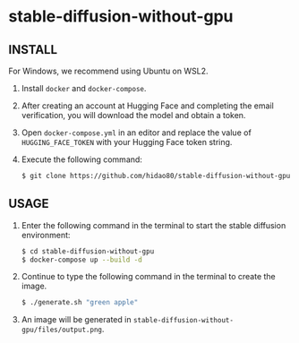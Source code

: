 # stable-diffusion-without-gpu

## INSTALL

For Windows, we recommend using Ubuntu on WSL2.

1. Install `docker` and `docker-compose`.
2. After creating an account at Hugging Face and completing the email verification, you will download the model and obtain a token.
3. Open `docker-compose.yml` in an editor and replace the value of `HUGGING_FACE_TOKEN` with your Hugging Face token string.
4. Execute the following command:  

    ```sh
    $ git clone https://github.com/hidao80/stable-diffusion-without-gpu
    ```

## USAGE

1. Enter the following command in the terminal to start the stable diffusion environment:  

    ```sh
    $ cd stable-diffusion-without-gpu
    $ docker-compose up --build -d
    ```

2. Continue to type the following command in the terminal to create the image.  

    ```sh
    $ ./generate.sh "green apple"
    ```

3. An image will be generated in `stable-diffusion-without-gpu/files/output.png`.
